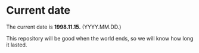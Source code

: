 # Current date

The current date is **1998.11.15.** (YYYY.MM.DD.)

This repository will be good when the world ends, so we will know how long it lasted.